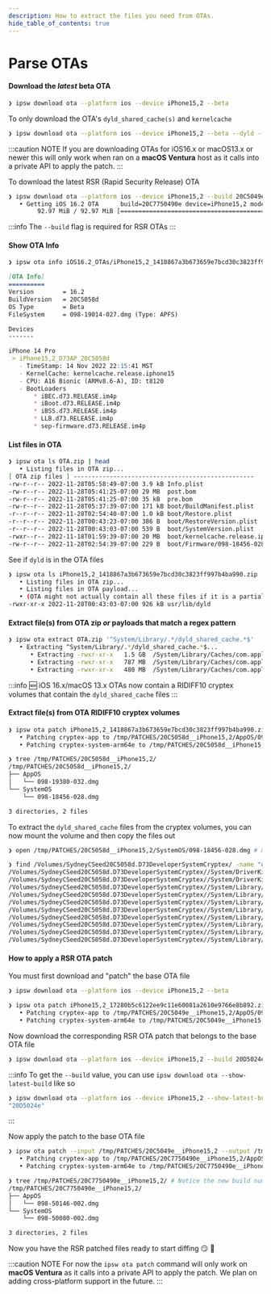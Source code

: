 ```yaml
---
description: How to extract the files you need from OTAs.
hide_table_of_contents: true
---
```


# Parse OTAs

#### Download the *latest* beta OTA

```bash
❯ ipsw download ota --platform ios --device iPhone15,2 --beta
```

To only download the OTA's `dyld_shared_cache(s)` and `kernelcache`

```bash 
❯ ipsw download ota --platform ios --device iPhone15,2 --beta --dyld --kernel
```

:::caution NOTE
If you are downloading OTAs for iOS16.x or macOS13.x or newer this will only work when ran on a **macOS Ventura** host as it calls into a private API to apply the patch.
:::

To download the latest RSR (Rapid Security Release) OTA

```bash
❯ ipsw download ota --platform ios --device iPhone15,2 --build 20C5049e --beta --rsr 
   • Getting iOS 16.2 OTA      build=20C7750490e device=iPhone15,2 model=D73AP type="iOS162BetaRSR" 
        92.97 MiB / 92.97 MiB [==========================================================| ✅  ] 58.85 MiB/s
```

:::info
The `--build` flag is required for RSR OTAs
:::

#### Show OTA Info

```bash
❯ ipsw ota info iOS16.2_OTAs/iPhone15,2_1418867a3b673659e7bcd30c3823ff997b4ba990.zip
```
```markdown
[OTA Info]
==========
Version        = 16.2 
BuildVersion   = 20C5058d
OS Type        = Beta
FileSystem     = 098-19014-027.dmg (Type: APFS)

Devices
-------

iPhone 14 Pro
 > iPhone15,2_D73AP_20C5058d
   - TimeStamp: 14 Nov 2022 22:15:41 MST
   - KernelCache: kernelcache.release.iphone15
   - CPU: A16 Bionic (ARMv8.6-A), ID: t8120
   - BootLoaders
       * iBEC.d73.RELEASE.im4p
       * iBoot.d73.RELEASE.im4p
       * iBSS.d73.RELEASE.im4p
       * LLB.d73.RELEASE.im4p
       * sep-firmware.d73.RELEASE.im4p
```

#### List files in OTA

```bash
❯ ipsw ota ls OTA.zip | head
   • Listing files in OTA zip...
[ OTA zip files ] --------------------------------------------------
-rw-r--r-- 2022-11-28T05:58:49-07:00 3.9 kB Info.plist
-rw-r--r-- 2022-11-28T05:41:25-07:00 29 MB  post.bom
-rw-r--r-- 2022-11-28T05:41:25-07:00 35 kB  pre.bom
-rw-r--r-- 2022-11-28T05:37:39-07:00 171 kB boot/BuildManifest.plist
-r--r--r-- 2022-11-28T02:54:40-07:00 1.0 kB boot/Restore.plist
-r--r--r-- 2022-11-28T00:43:23-07:00 386 B  boot/RestoreVersion.plist
-r--r--r-- 2022-11-28T00:43:03-07:00 539 B  boot/SystemVersion.plist
-rwxr--r-- 2022-11-18T01:59:39-07:00 20 MB  boot/kernelcache.release.iphone15
-rw-r--r-- 2022-11-28T02:54:39-07:00 229 B  boot/Firmware/098-18456-028.dmg.root_hash
```

See if `dyld` is in the OTA files

```bash
❯ ipsw ota ls iPhone15,2_1418867a3b673659e7bcd30c3823ff997b4ba990.zip | grep dyld
   • Listing files in OTA zip...
   • Listing files in OTA payload...
   • (OTA might not actually contain all these files if it is a partial update file)
-rwxr-xr-x 2022-11-28T00:43:03-07:00 926 kB usr/lib/dyld
```

#### Extract file(s) from OTA zip *or* payloads that match a regex pattern

```bash
❯ ipsw ota extract OTA.zip '^System/Library/.*/dyld_shared_cache.*$'
   • Extracting ^System/Library/.*/dyld_shared_cache.*$...
      • Extracting -rwxr-xr-x   1.5 GB  /System/Library/Caches/com.apple.dyld/dyld_shared_cache_arm64e to iPhone14,2_D63AP_19C5026i/dyld_shared_cache_arm64e
      • Extracting -rwxr-xr-x   787 MB  /System/Library/Caches/com.apple.dyld/dyld_shared_cache_arm64e.1 to iPhone14,2_D63AP_19C5026i/dyld_shared_cache_arm64e.1
      • Extracting -rwxr-xr-x   480 MB  /System/Library/Caches/com.apple.dyld/dyld_shared_cache_arm64e.symbols to iPhone14,2_D63AP_19C5026i/dyld_shared_cache_arm64e.symbols
```

:::info
:new: iOS 16.x/macOS 13.x OTAs now contain a RIDIFF10 cryptex volumes that contain the `dyld_shared_cache` files
:::

#### Extract file(s) from OTA RIDIFF10 cryptex volumes

```bash
❯ ipsw ota patch iPhone15,2_1418867a3b673659e7bcd30c3823ff997b4ba990.zip --output /tmp/PATCHES
   • Patching cryptex-app to /tmp/PATCHES/20C5058d__iPhone15,2/AppOS/098-19380-032.dmg
   • Patching cryptex-system-arm64e to /tmp/PATCHES/20C5058d__iPhone15,2/SystemOS/098-18456-028.dmg
```
```bash
❯ tree /tmp/PATCHES/20C5058d__iPhone15,2/
/tmp/PATCHES/20C5058d__iPhone15,2/
├── AppOS
│   └── 098-19380-032.dmg
└── SystemOS
    └── 098-18456-028.dmg

3 directories, 2 files
```

To extract the `dyld_shared_cache` files from the cryptex volumes, you can now mount the volume and then copy the files out

```bash
❯ open /tmp/PATCHES/20C5058d__iPhone15,2/SystemOS/098-18456-028.dmg # mount the volume
```
```bash
❯ find /Volumes/SydneyCSeed20C5058d.D73DeveloperSystemCryptex/ -name "dyld_shared_cache*" | head
/Volumes/SydneyCSeed20C5058d.D73DeveloperSystemCryptex//System/DriverKit/System/Library/dyld/dyld_shared_cache_arm64e.symbols
/Volumes/SydneyCSeed20C5058d.D73DeveloperSystemCryptex//System/DriverKit/System/Library/dyld/dyld_shared_cache_arm64e
/Volumes/SydneyCSeed20C5058d.D73DeveloperSystemCryptex//System/Library/Caches/com.apple.dyld/dyld_shared_cache_arm64e.33
/Volumes/SydneyCSeed20C5058d.D73DeveloperSystemCryptex//System/Library/Caches/com.apple.dyld/dyld_shared_cache_arm64e.34
/Volumes/SydneyCSeed20C5058d.D73DeveloperSystemCryptex//System/Library/Caches/com.apple.dyld/dyld_shared_cache_arm64e.02
/Volumes/SydneyCSeed20C5058d.D73DeveloperSystemCryptex//System/Library/Caches/com.apple.dyld/dyld_shared_cache_arm64e.05
/Volumes/SydneyCSeed20C5058d.D73DeveloperSystemCryptex//System/Library/Caches/com.apple.dyld/dyld_shared_cache_arm64e.04
/Volumes/SydneyCSeed20C5058d.D73DeveloperSystemCryptex//System/Library/Caches/com.apple.dyld/dyld_shared_cache_arm64e.03
/Volumes/SydneyCSeed20C5058d.D73DeveloperSystemCryptex//System/Library/Caches/com.apple.dyld/dyld_shared_cache_arm64e.35
/Volumes/SydneyCSeed20C5058d.D73DeveloperSystemCryptex//System/Library/Caches/com.apple.dyld/dyld_shared_cache_arm64e.32
```


#### How to apply a RSR OTA patch

You must first download and "patch" the base OTA file

```bash
❯ ipsw download ota --platform ios --device iPhone15,2 --beta
```
```bash
❯ ipsw ota patch iPhone15,2_17280b5c6122ee9c11e60081a2610e9766e8b892.zip --output /tmp/PATCHES
   • Patching cryptex-app to /tmp/PATCHES/20C5049e__iPhone15,2/AppOS/098-19380-026.dmg
   • Patching cryptex-system-arm64e to /tmp/PATCHES/20C5049e__iPhone15,2/SystemOS/098-18456-023.dmg
```

Now download the corresponding RSR OTA patch that belongs to the base OTA file

```bash
❯ ipsw download ota --platform ios --device iPhone15,2 --build 20D5024e --beta --rsr 
```

:::info
To get the `--build` value, you can use `ipsw download ota --show-latest-build` like so
```bash
❯ ipsw download ota --platform ios --device iPhone15,2 --show-latest-build --beta
"20D5024e"
```
:::

Now apply the patch to the base OTA file

```bash
❯ ipsw ota patch --input /tmp/PATCHES/20C5049e__iPhone15,2 --output /tmp/PATCHES/ RSR_OTA.zip 
   • Patching cryptex-app to /tmp/PATCHES/20C7750490e__iPhone15,2/AppOS/098-50146-002.dmg
   • Patching cryptex-system-arm64e to /tmp/PATCHES/20C7750490e__iPhone15,2/SystemOS/098-50080-002.dmg
```

```bash
❯ tree /tmp/PATCHES/20C7750490e__iPhone15,2/ # Notice the new build number
/tmp/PATCHES/20C7750490e__iPhone15,2/
├── AppOS
│   └── 098-50146-002.dmg
└── SystemOS
    └── 098-50080-002.dmg

3 directories, 2 files
```

Now you have the RSR patched files ready to start diffing :smirk: :tada:

:::caution NOTE
For now the `ipsw ota patch` command will only work on **macOS Ventura** as it calls into a private API to apply the patch.  We plan on adding cross-platform support in the future.
:::

